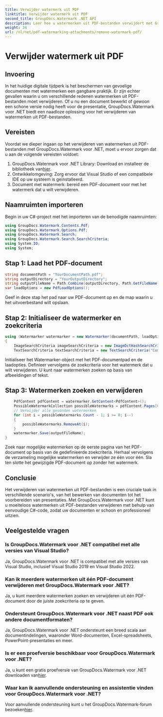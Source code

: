 ```yaml
---
title: Verwijder watermerk uit PDF
linktitle: Verwijder watermerk uit PDF
second_title: GroupDocs.Watermark .NET API
description: Leer hoe u watermerken uit PDF-bestanden verwijdert met GroupDocs.Watermark voor .NET. Eenvoudige stappen voor professionele documentbewerking.
weight: 34
url: /nl/net/pdf-watermarking-attachments/remove-watermark-pdf/
---
```


# Verwijder watermerk uit PDF

## Invoering
In het huidige digitale tijdperk is het beschermen van gevoelige documenten met watermerken een gangbare praktijk. Er zijn echter gevallen waarin u om verschillende redenen watermerken uit PDF-bestanden moet verwijderen. Of u nu een document bewerkt of gewoon een schone versie nodig heeft voor de presentatie, GroupDocs.Watermark voor .NET biedt een naadloze oplossing voor het verwijderen van watermerken uit PDF-bestanden.
## Vereisten
Voordat we dieper ingaan op het verwijderen van watermerken uit PDF-bestanden met GroupDocs.Watermark voor .NET, moet u ervoor zorgen dat u aan de volgende vereisten voldoet:
1.  GroupDocs.Watermark voor .NET Library: Download en installeer de bibliotheek van[hier](https://releases.groupdocs.com/Watermark/net/).
2. Ontwikkelomgeving: Zorg ervoor dat Visual Studio of een compatibele IDE op uw systeem is geïnstalleerd.
3. Document met watermerk: bereid een PDF-document voor met het watermerk dat u wilt verwijderen.

## Naamruimten importeren
Begin in uw C#-project met het importeren van de benodigde naamruimten:
```csharp
using GroupDocs.Watermark.Contents.Pdf;
using GroupDocs.Watermark.Options.Pdf;
using GroupDocs.Watermark.Search;
using GroupDocs.Watermark.Search.SearchCriteria;
using System.IO;
using System;
```
## Stap 1: Laad het PDF-document
```csharp
string documentPath = "YourDocumentPath.pdf";
string outputDirectory = "YourOutputDirectory";
string outputFileName = Path.Combine(outputDirectory, Path.GetFileName(documentPath));
var loadOptions = new PdfLoadOptions();
```
Geef in deze stap het pad naar uw PDF-document op en de map waarin u het uitvoerbestand wilt opslaan.
## Stap 2: Initialiseer de watermerker en zoekcriteria
```csharp
using (Watermarker watermarker = new Watermarker(documentPath, loadOptions))
{
    ImageSearchCriteria imageSearchCriteria = new ImageDctHashSearchCriteria(Constants.LogoPng);
    TextSearchCriteria textSearchCriteria = new TextSearchCriteria("Company Name");
```
Initialiseer het Watermarker-object met het PDF-documentpad en de laadopties. Definieer vervolgens de zoekcriteria voor het watermerk dat u wilt verwijderen. U kunt naar watermerken zoeken op basis van afbeeldingen of tekst.
## Stap 3: Watermerken zoeken en verwijderen
```csharp
    PdfContent pdfContent = watermarker.GetContent<PdfContent>();
    PossibleWatermarkCollection possibleWatermarks = pdfContent.Pages[0].Search(imageSearchCriteria.Or(textSearchCriteria));
    // Verwijder alle gevonden watermerken
    for (int i = possibleWatermarks.Count - 1; i >= 0; i--)
    {
        possibleWatermarks.RemoveAt(i);
    }
    watermarker.Save(outputFileName);
}
```
Zoek naar mogelijke watermerken op de eerste pagina van het PDF-document op basis van de gedefinieerde zoekcriteria. Herhaal vervolgens de verzameling mogelijke watermerken en verwijder ze één voor één. Sla ten slotte het gewijzigde PDF-document op zonder het watermerk.

## Conclusie
Het verwijderen van watermerken uit PDF-bestanden is een cruciale taak in verschillende scenario's, van het bewerken van documenten tot het voorbereiden van presentaties. Met GroupDocs.Watermark voor .NET kunt u moeiteloos watermerken uit PDF-bestanden verwijderen met behulp van eenvoudige C#-code, zodat uw documenten er schoon en professioneel uitzien.
## Veelgestelde vragen
### Is GroupDocs.Watermark voor .NET compatibel met alle versies van Visual Studio?
Ja, GroupDocs.Watermark voor .NET is compatibel met alle versies van Visual Studio, inclusief Visual Studio 2019 en Visual Studio 2022.
### Kan ik meerdere watermerken uit één PDF-document verwijderen met GroupDocs.Watermark voor .NET?
Ja, u kunt meerdere watermerken zoeken en verwijderen uit één PDF-document door de juiste zoekcriteria op te geven.
### Ondersteunt GroupDocs.Watermark voor .NET naast PDF ook andere documentformaten?
Ja, GroupDocs.Watermark voor .NET ondersteunt een breed scala aan documentindelingen, waaronder Word-documenten, Excel-spreadsheets, PowerPoint-presentaties en meer.
### Is er een proefversie beschikbaar voor GroupDocs.Watermark voor .NET?
 Ja, u kunt een gratis proefversie van GroupDocs.Watermark voor .NET downloaden van[hier](https://releases.groupdocs.com/).
### Waar kan ik aanvullende ondersteuning en assistentie vinden voor GroupDocs.Watermark voor .NET?
 Voor aanvullende ondersteuning kunt u het GroupDocs.Watermark-forum bezoeken[hier](https://forum.groupdocs.com/c/watermark/19).